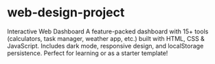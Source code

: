 # web-design-project
Interactive Web Dashboard A feature-packed dashboard with 15+ tools (calculators, task manager, weather app, etc.) built with HTML, CSS &amp; JavaScript. Includes dark mode, responsive design, and localStorage persistence. Perfect for learning or as a starter template!
